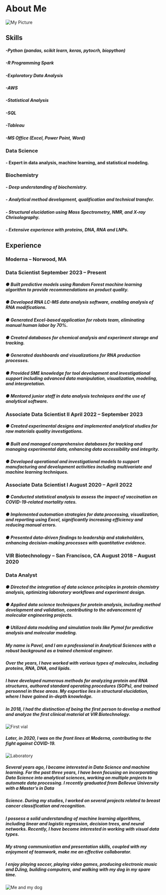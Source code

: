 
# About Me
![My Picture](/assets/images/Me.png)
## Skills
##### -Python (pandas, scikit learn, keras, pytocrh, biopython)
##### -R Programming Spark
##### -Exploratory Data Analysis
##### -AWS  
##### -Statistical Analysis
##### -SQL 
##### -Tableau 
##### -MS Office (Excel, Power Point, Word)

### Data Science
#### - Expert in data analysis, machine learning, and statistical modeling.

### Biochemistry
##### - Deep understanding of biochemistry.
##### - Analytical method development, qualification and technical transfer.
##### - Structural elucidation using Mass Spectrometry, NMR, and X-ray Chrisolography.
##### - Extensive experience with proteins, DNA, RNA and LNPs.

## Experience
### Moderna – Norwood, MA
### Data Scientist September 2023 – Present
##### ● Built predictive models using Random Forest machine learning algorithm to provide recommendations on product quality.
##### ● Developed RNA LC-MS data analysis software, enabling analysis of RNA modifications.
##### ● Generated Excel-based application for robots team, eliminating manual human labor by 70%.
##### ● Created databases for chemical analysis and experiment storage and tracking.
##### ● Generated dashboards and visualizations for RNA production processes.
##### ● Provided SME knowledge for tool development and investigational support including advanced data manipulation, visualization, modeling, and interpretation.
##### ● Mentored junior staff in data analysis techniques and the use of analytical software.

### Associate Data Scientist II April 2022 – September 2023
##### ● Created experimental designs and implemented analytical studies for raw materials quality investigations.
##### ● Built and managed comprehensive databases for tracking and managing experimental data, enhancing data accessibility and integrity.
##### ● Developed operational and investigational models to support manufacturing and development activities including multivariate and machine learning techniques.

### Associate Data Scientist I August 2020 – April 2022
##### ● Conducted statistical analysis to assess the impact of vaccination on COVID-19-related mortality rates.
##### ● Implemented automation strategies for data processing, visualization, and reporting using Excel, significantly increasing efficiency and reducing manual errors.
##### ● Presented data-driven findings to leadership and stakeholders, enhancing decision-making processes with quantitative evidence.

### VIR Biotechnology – San Francisco, CA August 2018 – August 2020
### Data Analyst
##### ● Directed the integration of data science principles in protein chemistry analysis, optimizing laboratory workflows and experiment design.
##### ● Applied data science techniques for protein analysis, including method development and validation, contributing to the advancement of molecular engineering projects.
##### ● Utilized data modeling and simulation tools like Pymol for predictive analysis and molecular modeling. <be>





##### My name is Pavel, and I am a professional in Analytical Sciences with a robust background as a trained chemical engineer.
##### Over the years, I have worked with various types of molecules, including proteins, RNA, DNA, and lipids.
##### I have developed numerous methods for analyzing protein and RNA structures, authored standard operating procedures (SOPs), and trained personnel in these areas. My expertise lies in structural elucidation, where I have gained in-depth knowledge. 
##### In 2018, I had the distinction of being the first person to develop a method and analyze the first clinical material at VIR Biotechnology. 

![First vial](/assets/images/with_vial.png)

##### Later, in 2020, I was on the front lines at Moderna, contributing to the fight against COVID-19. 
![Laboratory](/assets/images/lab.png)

##### Several years ago, I became interested in Data Science and machine learning. For the past three years, I have been focusing on incorporating Data Science into analytical sciences, working on multiple projects to automate data processing. I recently graduated from Bellevue University with a Master’s in Data 
##### Science. During my studies, I worked on several projects related to breast cancer classification and recognition. 
##### I possess a solid understanding of machine learning algorithms, including linear and logistic regression, decision trees, and neural networks. Recently, I have become interested in working with visual data types. 
##### My strong communication and presentation skills, coupled with my enjoyment of teamwork, make me an effective collaborator. 


##### I enjoy playing soccer, playing video games, producing electronic music and DJing, building computers, and walking with my dog in my spare time.
![Me and my dog](/assets/images/with_chester.png)



